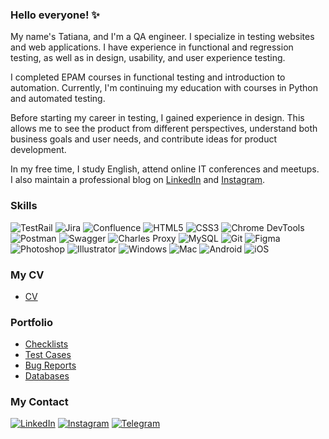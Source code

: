 <h3>Hello everyone! ✨</h3>

My name's Tatiana, and I'm a QA engineer. I specialize in testing websites and web applications. I have experience in functional and regression testing, as well as in design, usability, and user experience testing.

I completed EPAM courses in functional testing and introduction to automation. Currently, I'm continuing my education with courses in Python and automated testing.

Before starting my career in testing, I gained experience in design. This allows me to see the product from different perspectives, understand both business goals and user needs, and contribute ideas for product development.

In my free time, I study English, attend online IT conferences and meetups.  
I also maintain a professional blog on [LinkedIn](https://www.linkedin.com/in/tnikotenko/) and [Instagram](https://www.instagram.com/tnikotenko/).

<h3>Skills</h3>

![TestRail](https://img.shields.io/badge/TestRail-000?style=flat-square&logo=testrail&logoColor=white)
![Jira](https://img.shields.io/badge/Jira-0052CC?style=flat-square&logo=jira&logoColor=white)
![Confluence](https://img.shields.io/badge/Confluence-172B4D?style=flat-square&logo=confluence&logoColor=white)
![HTML5](https://img.shields.io/badge/HTML5-E34F26?style=flat-square&logo=html5&logoColor=white)
![CSS3](https://img.shields.io/badge/CSS3-1572B6?style=flat-square&logo=css3&logoColor=white)
![Chrome DevTools](https://img.shields.io/badge/Chrome_DevTools-4285F4?style=flat-square&logo=google-chrome&logoColor=white)
![Postman](https://img.shields.io/badge/Postman-FF6C37?style=flat-square&logo=postman&logoColor=white)
![Swagger](https://img.shields.io/badge/Swagger-85EA2D?style=flat-square&logo=swagger&logoColor=black)
![Charles Proxy](https://img.shields.io/badge/Charles_Proxy-000000?style=flat-square&logo=charlesproxy&logoColor=white)
![MySQL](https://img.shields.io/badge/MySQL-4479A1?style=flat-square&logo=mysql&logoColor=white)
![Git](https://img.shields.io/badge/Git-F05032?style=flat-square&logo=git&logoColor=white)
![Figma](https://img.shields.io/badge/Figma-F24E1E?style=flat-square&logo=figma&logoColor=white)
![Photoshop](https://img.shields.io/badge/Adobe_Photoshop-31A8FF?style=flat-square&logo=adobe-photoshop&logoColor=white)
![Illustrator](https://img.shields.io/badge/Adobe_Illustrator-FF9A00?style=flat-square&logo=adobe-illustrator&logoColor=white)
![Windows](https://img.shields.io/badge/Windows-0078D6?style=flat-square&logo=windows&logoColor=white)
![Mac](https://img.shields.io/badge/macOS-000000?style=flat-square&logo=apple&logoColor=white)
![Android](https://img.shields.io/badge/Android-3DDC84?style=flat-square&logo=android&logoColor=white)
![iOS](https://img.shields.io/badge/iOS-000000?style=flat-square&logo=apple&logoColor=white)

<h3>My CV</h3>

- [CV](https://github.com/tnikotenko/CV)

<h3>Portfolio</h3>

- [Checklists](https://github.com/tnikotenko/Checklists)
- [Test Cases](https://github.com/tnikotenko/Test-Cases)
- [Bug Reports](https://github.com/tnikotenko/Bug-Reports)
- [Databases](https://github.com/tnikotenko/Databases)

<h3>My Contact</h3>

[![LinkedIn](https://img.shields.io/badge/LinkedIn-0077B5?style=flat-square&logo=linkedin&logoColor=white)](https://www.linkedin.com/in/tnikotenko/)
[![Instagram](https://img.shields.io/badge/Instagram-E4405F?style=flat-square&logo=instagram&logoColor=white)](https://www.instagram.com/tnikotenko/)
[![Telegram](https://img.shields.io/badge/Telegram-0088CC?style=flat-square&logo=telegram&logoColor=white)](https://t.me/your_telegram_username)

